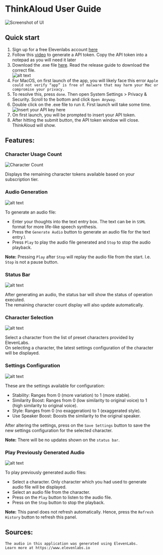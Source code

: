 # ThinkAloud User Guide

![Screenshot of UI](./images/UI.png)

## Quick start
1. Sign up for a free Elevenlabs account [here](https://elevenlabs.io/app/sign-up)
1. Follow this [video](https://www.youtube.com/watch?v=BqJyiNFE9pA) to generate a API token. Copy the API token into a notepad as you will need it later
1. Download the .exe file [here](https://github.com/TY1Fan/Python-TTS-App/releases). Read the release guide to download the correct file.\
![alt text](<./images/mac_issue.png>)
1. For MacOS, on first launch of the app, you will likely face this error `Apple could not verify “app” is free of malware that may harm your Mac or compromise your privacy.`
1. To resolve this, press `done`. Then open System Settings > Privacy & Security. Scroll to the bottom and click `Open Anyway`.
1. Double click on the .exe file to run it. First launch will take some time.\
![Insert your API key here](./images/api.png)
1. On first launch, you will be prompted to insert your API token.
1. After hitting the submit button, the API token window will close. ThinkAloud will show.

## Features:

### Character Usage Count
![Character Count](./images/char_count.png)

Displays the remaining character tokens available based on your subscription tier.

### Audio Generation
![alt text](./images/text_entry.png)

To generate an audio file:
- Enter your thoughts into the text entry box. The text can be in `SSML` format for more life-like speech synthesis.
- Press the `Generate Audio` button to generate an audio file for the text entry.\
- Press `Play` to play the audio file generated and `Stop` to stop the audio playback.

**Note:** Pressing `Play` after `Stop` will replay the audio file from the start. I.e. `Stop` is not a pause button.

### Status Bar
![alt text](./images/status.png)

After generating an audio, the status bar will show the status of operation executed.\
The remaining character count display will also update automatically.

### Character Selection
![alt text](./images/char.png)

Select a character from the list of preset characters provided by ElevenLabs.\
On selecting a character, the latest settings configuration of the character will be displayed.

### Settings Configuration
![alt text](./images/config.png)

These are the settings available for configuration:
- Stability: Ranges from 0 (more variation) to 1 (more stable).
- Similarity Boost: Ranges from 0 (low similarity to original voice) to 1 (high similarity to original voice).
- Style: Ranges from 0 (no exaggeration) to 1 (exaggerated style).
- Use Speaker Boost: Boosts the similarity to the original speaker. 

After altering the settings, press on the `Save Settings` button to save the new settings configuration for the selected character.

**Note:** There will be no updates shown on the `status bar`.

### Play Previously Generated Audio
![alt text](./images/history.png)

To play previously generated audio files:
- Select a character. Only character which you had used to generate audio file will be displayed.
- Select an audio file from the character.
- Press on the `Play` button to listen to the audio file.
- Press on the `Stop` button to stop the playback.

**Note:** This panel does not refresh automatically. Hence, press the `Refresh History` button to refresh this panel.

## Sources:
```
The audio in this application was generated using ElevenLabs.
Learn more at https://www.elevenlabs.io
``` 